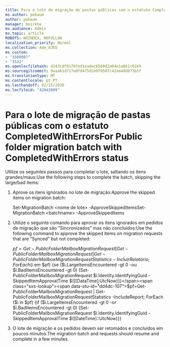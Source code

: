 ```yaml
---
title: Para o lote de migração de pastas públicas com o estatuto CompletedWithErrors
ms.author: pebaum
author: pebaum
manager: mnirkhe
ms.audience: Admin
ms.topic: article
ROBOTS: NOINDEX, NOFOLLOW
localization_priority: Normal
ms.collection: Adm_O365
ms.custom:
- "3500007"
- "3532"
ms.openlocfilehash: 4243cdf0170fed1eadac6560d2a04e1a861c63e5
ms.sourcegitcommit: 9aaa61d717e0fd475d2e9f0507c42aa40d073b5f
ms.translationtype: MT
ms.contentlocale: pt-PT
ms.lasthandoff: 02/15/2020
ms.locfileid: "42043609"
---
```

# <a name="for-public-folder-migration-batch-with-completedwitherrors-status"></a><span data-ttu-id="dd4dc-102">Para o lote de migração de pastas públicas com o estatuto CompletedWithErrors</span><span class="sxs-lookup"><span data-stu-id="dd4dc-102">For Public folder migration batch with CompletedWithErrors status</span></span>

<span data-ttu-id="dd4dc-103">Utilize os seguintes passos para completar o lote, saltando os itens grandes/maus:</span><span class="sxs-lookup"><span data-stu-id="dd4dc-103">Use the following steps to complete the batch, skipping the large/bad items:</span></span> 
1. <span data-ttu-id="dd4dc-104">Aprove os itens ignorados no lote de migração:</span><span class="sxs-lookup"><span data-stu-id="dd4dc-104">Approve the skipped items on migration batch:</span></span>

    <span data-ttu-id="dd4dc-105">Set-MigrationBatch \<nome de lote> -ApproveSkippedItems</span><span class="sxs-lookup"><span data-stu-id="dd4dc-105">Set-MigrationBatch \<batchname> -ApproveSkippedItems</span></span> 
2. <span data-ttu-id="dd4dc-106">Utilize o seguinte comando para aprovar os itens ignorados em pedidos de migração que são "Sincronizados" mas não concluídos:</span><span class="sxs-lookup"><span data-stu-id="dd4dc-106">Use the following command to approve the skipped items on migration requests that are “Synced” but not completed:</span></span>

    <span data-ttu-id="dd4dc-107">$pf=Get-PublicFolderMailboxMigrationRequest [ Get-PublicFolderMailboxMigrationRequest] Get-PublicFolderMailboxMigrationRequestStatistics -IncluirRelatório; ForEach ($i em $pf) {se ($i.LargeItemsEncountered -gt 0 -ou $i.BadItemsEncountered -gt 0) {Set-PublicFolderMailboxMigrationRequest $i.Identity.IdentifyingGuid -SkippedItemApprovalTime $([[DataTime]:UtcNow)}}</span><span class="sxs-lookup"><span data-stu-id="dd4dc-107">$pf=Get-PublicFolderMailboxMigrationRequest | Get-PublicFolderMailboxMigrationRequestStatistics -IncludeReport; ForEach ($i in $pf) {if ($i.LargeItemsEncountered -gt 0 -or $i.BadItemsEncountered -gt 0) {Set-PublicFolderMailboxMigrationRequest $i.Identity.IdentifyingGuid -SkippedItemApprovalTime $([DateTime]::UtcNow)}}</span></span>
3. <span data-ttu-id="dd4dc-108">O lote de migração e os pedidos devem ser retomados e concluídos em poucos minutos.</span><span class="sxs-lookup"><span data-stu-id="dd4dc-108">The migration batch and requests should resume and complete in a few minutes.</span></span>

